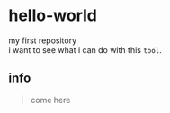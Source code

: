 # hello-world
my first repository  
i want to see what i can do with this `tool`.
## info
>come here 
